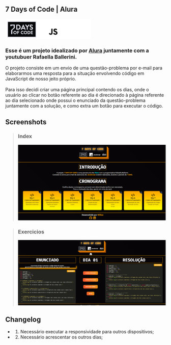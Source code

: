 ## 7 Days of Code | Alura
![Logo 7DAYS OF CODE.](/assets/logo.png)

### Esse é um projeto idealizado por [Alura](https://alura.com.br) juntamente com a youtubuer Rafaella Ballerini.

O projeto consiste em um envio de uma questão-problema por e-mail para elaborarmos uma resposta para a situação envolvendo código em JavaScript de nosso jeito próprio.
<br><br>
Para isso decidi criar uma página principal contendo os dias, onde o usuário ao clicar no botão referente ao dia é direcionado à página referente ao dia selecionado onde possui o enunciado da questão-problema juntamente com a solução, e como extra um botão para executar o código.

## Screenshots
> ### Index
> ![Index](/screenshots/index.png)

> ### Exercicios
> ![Dia](/screenshots/dia.png)

## Changelog
- 1. Necessário executar a responsividade para outros dispositivos;
- 2. Necessário acrescentar os outros dias;